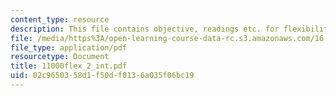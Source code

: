 ```yaml
---
content_type: resource
description: This file contains objective, readings etc. for flexibility.
file: /media/https%3A/open-learning-course-data-rc.s3.amazonaws.com/16-892j-space-system-architecture-and-design-fall-2004/02c9650358d1f50df0136a035f06bc19_11000flex_2_int.pdf
file_type: application/pdf
resourcetype: Document
title: 11000flex_2_int.pdf
uid: 02c96503-58d1-f50d-f013-6a035f06bc19
---
```

